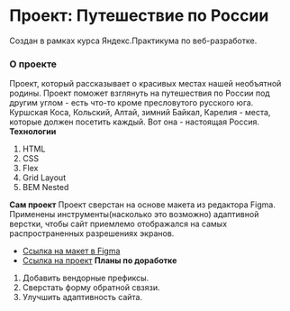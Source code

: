 # Проект: Путешествие по России
Создан в рамках курса Яндекс.Практикума по веб-разработке.
### О проекте
Проект, который рассказывает о красивых местах нашей необъятной родины. Проект поможет взглянуть на путешествия по России под другим углом - есть что-то кроме пресловутого русского юга. Куршская Коса, Кольский, Алтай, зимний Байкал, Карелия - места, которые должен посетить каждый. Вот она - настоящая Россия. 
**Технологии**
1. HTML
2. CSS
3. Flex
4. Grid Layout
5. BEM Nested

**Сам проект**
Проект сверстан на основе макета из редактора Figma. 
Применены инструменты(насколько это возможно) адаптивной верстки, чтобы сайт приемлемо отображался на самых распространенных разрешениях экранов.
* [Ссылка на макет в Figma](https://www.figma.com/file/5S2WSbEFL6awjVWJ0NWL8Q/Sprint-3_-Russia-_-desktop-mobile?node-id=28503%3A0)
* [Ссылка на проект]()
**Планы по доработке**
1. Добавить вендорные префиксы.
2. Сверстать форму обратной свзязи.
3. Улучшить адаптивность сайта.